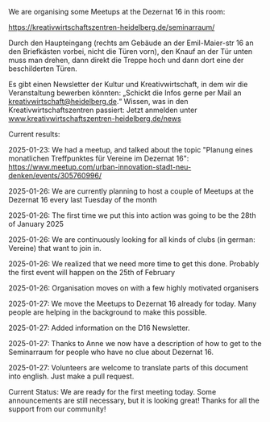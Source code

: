 We are organising some Meetups at the Dezernat 16 in this room:

https://kreativwirtschaftszentren-heidelberg.de/seminarraum/

Durch den Haupteingang 
(rechts am Gebäude an der Emil-Maier-str 16 an den Briefkästen vorbei,
 nicht die Türen vorn), 
den Knauf an der Tür unten muss man drehen, 
dann direkt die Treppe hoch und dann dort eine der beschilderten Türen.

Es gibt einen Newsletter der Kultur und Kreativwirtschaft, 
in dem wir die Veranstaltung bewerben könnten: 
„Schickt die Infos gerne per Mail an kreativwirtschaft@heidelberg.de.“ 
Wissen, was in den Kreativwirtschaftszentren passiert: 
Jetzt anmelden unter 
www.kreativwirtschaftszentren-heidelberg.de/news


Current results:

2025-01-23: We had a meetup, and talked about the topic "Planung eines monatlichen Treffpunktes für Vereine im Dezernat 16": https://www.meetup.com/urban-innovation-stadt-neu-denken/events/305760996/

2025-01-26: We are currently planning to host a couple of Meetups at the Dezernat 16 every last Tuesday of the month

2025-01-26: The first time we put this into action was going to be the 28th of January 2025

2025-01-26: We are continuously looking for all kinds of clubs (in german: Vereine) that want to join in.

2025-01-26: We realized that we need more time to get this done. Probably the first event will happen on the 25th of February

2025-01-26: Organisation moves on with a few highly motivated organisers

2025-01-27: We move the Meetups to Dezernat 16 already for today. Many people are helping in the background to make this possible.

2025-01-27: Added information on the D16 Newsletter.

2025-01-27: Thanks to Anne we now have a description of how to get to the Seminarraum for people who have no clue about Dezernat 16.

2025-01-27: Volunteers are welcome to translate parts of this document into english. Just make a pull request.

Current Status: We are ready for the first meeting today. Some announcements are still necessary, but it is looking great! Thanks for all the support from our community!
